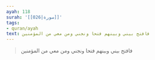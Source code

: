 ```yaml
---
ayah: 118
surah: '[[026|سورة]]'
tags:
- quran/ayah
text: فافتح بيني وبينهم فتحا ونجني ومن معي من المؤمنين
---
```

> فافتح بيني وبينهم فتحا ونجني ومن معي من المؤمنين
